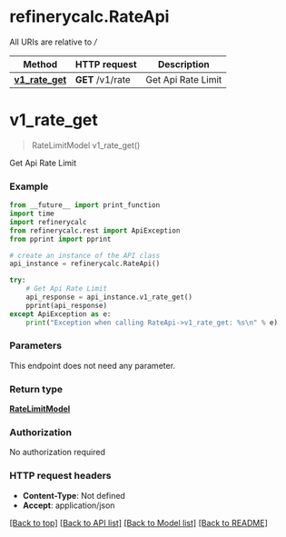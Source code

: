 # refinerycalc.RateApi

All URIs are relative to */*

Method | HTTP request | Description
------------- | ------------- | -------------
[**v1_rate_get**](RateApi.md#v1_rate_get) | **GET** /v1/rate | Get Api Rate Limit

# **v1_rate_get**
> RateLimitModel v1_rate_get()

Get Api Rate Limit

### Example
```python
from __future__ import print_function
import time
import refinerycalc
from refinerycalc.rest import ApiException
from pprint import pprint

# create an instance of the API class
api_instance = refinerycalc.RateApi()

try:
    # Get Api Rate Limit
    api_response = api_instance.v1_rate_get()
    pprint(api_response)
except ApiException as e:
    print("Exception when calling RateApi->v1_rate_get: %s\n" % e)
```

### Parameters
This endpoint does not need any parameter.

### Return type

[**RateLimitModel**](RateLimitModel.md)

### Authorization

No authorization required

### HTTP request headers

 - **Content-Type**: Not defined
 - **Accept**: application/json

[[Back to top]](#) [[Back to API list]](../README.md#documentation-for-api-endpoints) [[Back to Model list]](../README.md#documentation-for-models) [[Back to README]](../README.md)

